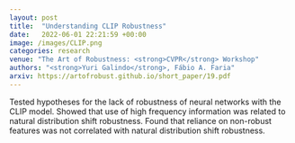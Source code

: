 ```yaml
---
layout: post
title:  "Understanding CLIP Robustness"
date:   2022-06-01 22:21:59 +00:00
image: /images/CLIP.png
categories: research
venue: "The Art of Robustness: <strong>CVPR</strong> Workshop"
authors: "<strong>Yuri Galindo</strong>, Fábio A. Faria"
arxiv: https://artofrobust.github.io/short_paper/19.pdf
---
```


Tested hypotheses for the lack of robustness of neural networks with the CLIP model. Showed that use of high frequency information was related to natural distribution shift robustness. Found that reliance on non-robust features was not correlated with natural distribution shift robustness. 



